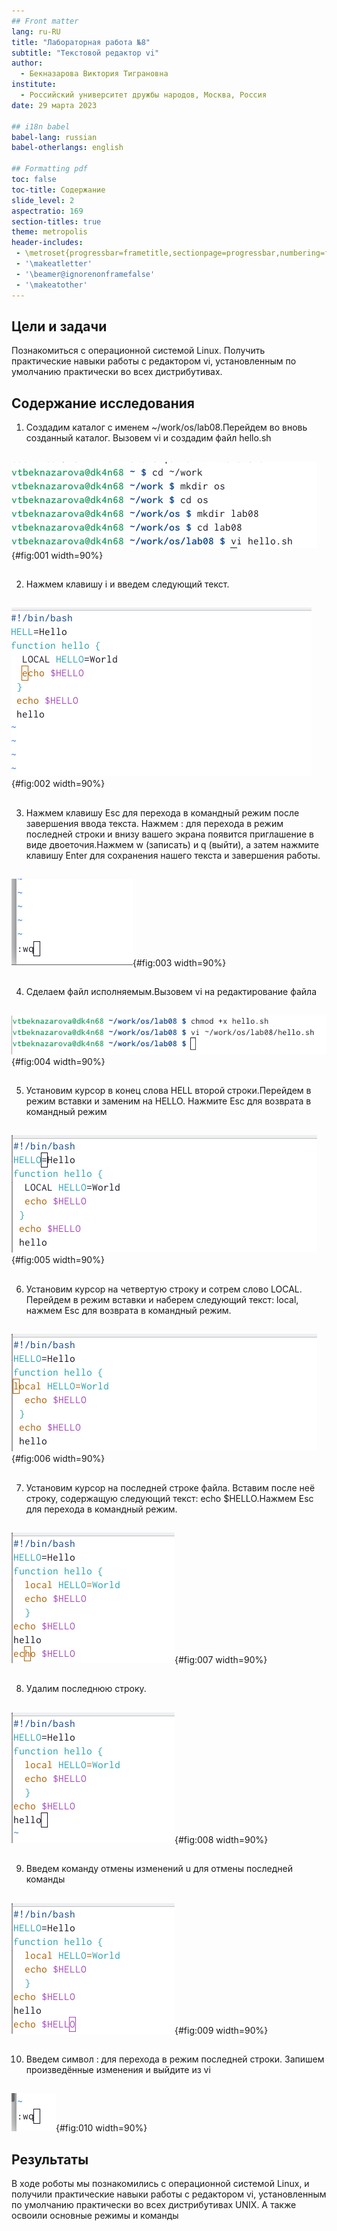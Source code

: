 ```yaml
---
## Front matter
lang: ru-RU
title: "Лабораторная работа №8"
subtitle: "Текстовой редактор vi"
author:
  - Бекназарова Виктория Тиграновна
institute:
  - Российский университет дружбы народов, Москва, Россия
date: 29 марта 2023

## i18n babel
babel-lang: russian
babel-otherlangs: english

## Formatting pdf
toc: false
toc-title: Содержание
slide_level: 2
aspectratio: 169
section-titles: true
theme: metropolis
header-includes:
 - \metroset{progressbar=frametitle,sectionpage=progressbar,numbering=fraction}
 - '\makeatletter'
 - '\beamer@ignorenonframefalse'
 - '\makeatother'
---
```




## Цели и задачи


Познакомиться с операционной системой Linux. Получить практические навыки работы с редактором vi, установленным по умолчанию практически во всех дистрибутивах.


## Содержание исследования


1. Создадим каталог с именем ~/work/os/lab08.Перейдем во вновь созданный каталог. Вызовем vi и создадим файл hello.sh 


##


![Создание каталога](image/1.png){#fig:001 width=90%}


##


2. Нажмем клавишу i и введем следующий текст.


##


![Текстовый редактор vi](image/2.png){#fig:002 width=90%}


##


3. Нажмем клавишу Esc для перехода в командный режим после завершения ввода
текста. Нажмем : для перехода в режим последней строки и внизу вашего экрана появится
приглашение в виде двоеточия.Нажмем w (записать) и q (выйти), а затем нажмите клавишу Enter для сохранения нашего текста и завершения работы.


##


![Команда wq](image/3.png){#fig:003 width=90%}


##


4. Cделаем файл исполняемым.Вызовем vi на редактирование файла


##


![Команда wq](image/4.png){#fig:004 width=90%}


##


5. Установим курсор в конец слова HELL второй строки.Перейдем в режим вставки и заменим на HELLO. Нажмите Esc для возврата в командный режим


##


![Изменение Hello](image/5.png){#fig:005 width=90%}


##


6. Установим курсор на четвертую строку и сотрем слово LOCAL. Перейдем в режим вставки и наберем следующий текст: local, нажмем Esc для возврата в командный режим.


##


![Изменение LOCAL](image/6.png){#fig:006 width=90%}


##


7. Установим курсор на последней строке файла. Вставим после неё строку, содержащую следующий текст: echo $HELLO.Нажмем Esc для перехода в командный режим.


##


![Вставка строки](image/7.png){#fig:007 width=90%}


##


8. Удалим последнюю строку.


##


![Удалим строку](image/8.png){#fig:008 width=90%}


##


9. Введем команду отмены изменений u для отмены последней команды


##


![Команда u](image/9.png){#fig:009 width=90%}


##


10. Введем символ : для перехода в режим последней строки. Запишем произведённые
изменения и выйдите из vi


##


![Команда u](image/10.png){#fig:010 width=90%}



## Результаты


В ходе роботы мы  познакомились с операционной системой Linux, и получили практические навыки работы с редактором vi, установленным по умолчанию практически во всех дистрибутивах UNIX. А также освоили основные режимы и команды



